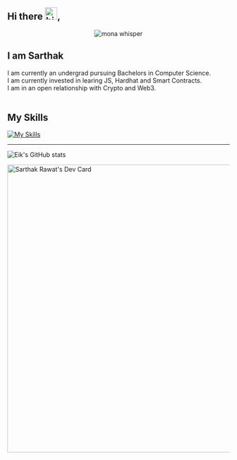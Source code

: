 ## Hi there <img src="https://user-images.githubusercontent.com/1303154/88677602-1635ba80-d120-11ea-84d8-d263ba5fc3c0.gif" width="28px" height="28px" alt="hi">, 

<p align="center"><img src="https://github.githubassets.com/images/mona-whisper.gif" alt="mona whisper" /></p>

<h2> I am Sarthak</h2>
I am currently an undergrad pursuing Bachelors in Computer Science.<br>
I am currently invested in learing JS, Hardhat and Smart Contracts. <br>
I am in an open relationship with Crypto and Web3. <br>
<br>

<h2> My Skills </h2>

[![My Skills](https://skillicons.dev/icons?i=solidity,react,redux,ipfs,astro,nextjs,firebase,supabase,git,graphql,mongodb,nodejs,html,css,bootstrap,c,cpp,vscode,postman&perline=7&theme=light)](https://skillicons.dev)
<br>
<hr>

![Eik's GitHub stats](https://github-readme-stats.vercel.app/api?username=eik-1&show_icons=true&theme=radical)

<a href="https://app.daily.dev/sarthakrawat"><img src="https://api.daily.dev/devcards/v2/tcAdQxN9NFV4dtcSOrnoD.png?type=wide&r=wjp" width="652" alt="Sarthak Rawat's Dev Card"/></a>
